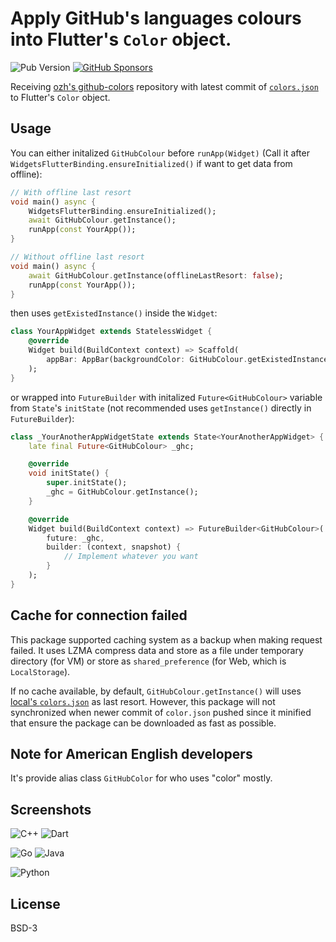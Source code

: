 # Apply GitHub's languages colours into Flutter's `Color` object.

![Pub Version](https://img.shields.io/pub/v/github_colour?style=flat-square)
[![GitHub Sponsors](https://img.shields.io/github/sponsors/rk0cc?style=flat-square)](https://github.com/sponsors/rk0cc)

Receiving [ozh's github-colors](https://github.com/ozh/github-colors) repository with latest commit of [`colors.json`](https://github.com/ozh/github-colors/blob/master/colors.json) to Flutter's `Color` object.

## Usage

You can either initalized `GitHubColour` before `runApp(Widget)` (Call it after `WidgetsFlutterBinding.ensureInitialized()` if want to get data from offline):

```dart
// With offline last resort
void main() async {
    WidgetsFlutterBinding.ensureInitialized();
    await GitHubColour.getInstance();
    runApp(const YourApp());
}

// Without offline last resort
void main() async {
    await GitHubColour.getInstance(offlineLastResort: false);
    runApp(const YourApp());
}
```

then uses `getExistedInstance()` inside the `Widget`:

```dart
class YourAppWidget extends StatelessWidget {
    @override
    Widget build(BuildContext context) => Scaffold(
        appBar: AppBar(backgroundColor: GitHubColour.getExistedInstance().find("Go"))
    );
}
```

or wrapped into `FutureBuilder` with initalized `Future<GitHubColour>` variable from `State`'s `initState` (not recommended uses `getInstance()` directly in `FutureBuilder`):

```dart
class _YourAnotherAppWidgetState extends State<YourAnotherAppWidget> {
    late final Future<GitHubColour> _ghc;

    @override
    void initState() {
        super.initState();
        _ghc = GitHubColour.getInstance();
    }

    @override
    Widget build(BuildContext context) => FutureBuilder<GitHubColour>(
        future: _ghc,
        builder: (context, snapshot) {
            // Implement whatever you want
        }
    );
}
```

## Cache for connection failed

This package supported caching system as a backup when making request failed. It uses LZMA compress data and store as a file under temporary directory (for VM)
or store as `shared_preference` (for Web, which is `LocalStorage`).

If no cache available, by default, `GitHubColour.getInstance()` will uses [local's `colors.json`](lib/colors.json) as last resort. However, this package will not synchronized when newer commit of `color.json` pushed since it minified that ensure the package can be downloaded as fast as possible.

## Note for American English developers

It's provide alias class `GitHubColor` for who uses "color" mostly.

## Screenshots

![C++](https://i.imgur.com/6qOSnXq.png)
![Dart](https://i.imgur.com/uSiOYUF.png)

![Go](https://i.imgur.com/Ksf3x3o.png)
![Java](https://i.imgur.com/6Ho6RyT.png)

![Python](https://i.imgur.com/yaTEp1i.png)

## License

BSD-3
